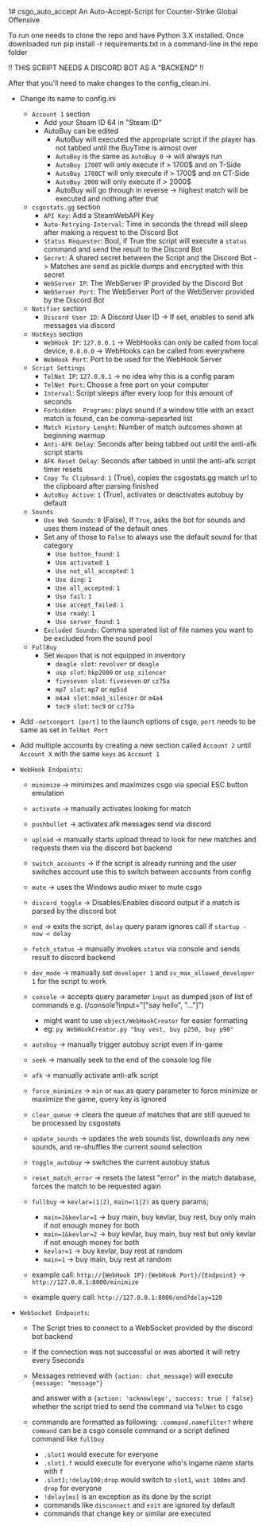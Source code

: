 1# csgo_auto_accept
An Auto-Accept-Script for Counter-Strike Global Offensive

To run one needs to clone the repo and have Python 3.X installed.
Once downloaded run pip install -r requirements.txt in a command-line in the repo folder

!! THIS SCRIPT NEEDS A DISCORD BOT AS A "BACKEND" !!

After that you'll need to make changes to the config_clean.ini.
- Change its name to config.ini
	- `Account 1` section
		- Add your Steam ID 64 in "Steam ID"
		- AutoBuy can be edited
			- AutoBuy will executed the appropriate script if the player has not tabbed until the BuyTime is almost over
			- `AutoBuy` is the same as `AutoBuy 0` -> will always run
			- `AutoBuy 1700T` will only execute if > 1700$ and on T-Side
			- `AutoBuy 1700CT` will only execute if > 1700$ and on CT-Side
			- `AutoBuy 2000` will only execute if > 2000$
			- AutoBuy will go through in reverse -> highest match will be executed and nothing after that
	- `csgostats.gg` section
		- `API Key`: Add a SteamWebAPI Key
		- `Auto-Retrying-Interval`: Time in seconds the thread will sleep after making a request to the Discord Bot
		- `Status Requester`: Bool, if True the script will execute a `status` command and send the result to the Discord Bot
		- `Secret`: A shared secret between the Script and the Discord Bot -> Matches are send as pickle dumps and encrypted with this secret
		- `WebServer IP`: The WebServer IP provided by the Discord Bot
		- `WebServer Port`: The WebServer Port of the WebServer provided by the Discord Bot
	- `Notifier` section
		- `Discord User ID`: A Discord User ID -> If set, enables to send afk messages via discord
	- `HotKeys` section
		- `WebHook IP`: `127.0.0.1` -> WebHooks can only be called from local device, `0.0.0.0` -> WebHooks can be called from everywhere
		- `WebHook Port`: Port to be used for the WebHook Server
	- `Script Settings`
		- `TelNet IP`: `127.0.0.1` -> no idea why this is a config param
		- `TelNet Port`: Choose a free port on your computer
		- `Interval`: Script sleeps after every loop for this amount of seconds
		- `Forbidden  Programs`: plays sound if a window title with an exact match is found, can be comma-sepearted list
		- `Match History Lenght`: Number of match outcomes shown at beginning warmup
		- `Anti-AFK Delay`: Seconds after being tabbed out until the anti-afk script starts
		- `AFK Reset Delay`: Seconds after tabbed in until the anti-afk script timer resets
		- `Copy To Clipboard`: `1` (True), copies the csgostats.gg match url to the clipboard after parsing finished
		- `AutoBuy Active`: `1` (True), activates or deactivates autobuy by default
	- `Sounds`
		- `Use Web Sounds`: `0` (False), If `True`, asks the bot for sounds and uses them instead of the default ones
		- Set any of those to `False` to always use the default sound for that category
			- `Use button_found`: `1`
			- `Use activated`: `1`
			- `Use not_all_accepted`: `1`
			- `Use ding`: `1`
			- `Use all_accepted`: `1`
			- `Use fail`: `1`
			- `Use accept_failed`: `1`
			- `Use ready`: `1`
			- `Use server_found`: `1`
		- `Excluded Sounds`: Comma sperated list of file names you want to be excluded from the sound pool
	- `FullBuy`
        - Set `Weapon` that is not equipped in inventory 
          - `deagle slot`: `revolver` or `deagle`
          - `usp slot`: `hkp2000` or `usp_silencer`
          - `fiveseven slot`: `fiveseven` or `cz75a` 
          - `mp7 slot`: `mp7` or `mp5sd`
          - `m4a4 slot`: `m4a1_silencer` or `m4a4`
          - `tec9 slot`: `tec9` or `cz75a`

- Add `-netconport [port]` to the launch options of csgo, `port` needs to be same as set in `TelNet Port`
- Add multiple accounts by creating a new section called `Account 2` until `Account X` with the same `keys` as `Account 1`

- `WebHook Endpoints`:
    - `minimize` -> minimizes and maximizes csgo via special ESC button emulation
    - `activate` -> manually activates looking for match
    - `pushbullet` -> activates afk messages send via discord
    - `upload` -> manually starts upload thread to look for new matches and requests them via the discord bot backend
    - `switch_accounts` -> if the script is already running and the user switches account use this to switch between accounts from config
    - `mute` -> uses the Windows audio mixer to mute csgo
    - `discord_toggle` -> Disables/Enables discord output if a match is parsed by the discord bot
    - `end` -> exits the script, `delay` query param ignores call if `startup - now < delay`
    - `fetch_status` -> manually invokes `status` via console and sends result to discord backend
    - `dev_mode` -> manually set `developer 1` and `sv_max_allowed_developer 1` for the script to work 
    - `console` -> accepts query parameter `ìnput` as dumped json of list of commands e.g. (/console?input="["say hello", "..."]")
      - might want to use `object/WebHookCreator` for easier formatting
      - eg: `py WebHookCreator.py "buy vest, buy p250, buy p90"`
    - `autobuy` -> manually trigger autobuy script even if in-game
    - `seek` -> manually seek to the end of the console log file
    - `afk` -> manually activate anti-afk script
    - `force_minimize` -> `min` or `max` as query parameter to force minimize or maximize the game, query key is ignored
    - `clear_queue` -> clears the queue of matches that are still queued to be processed by csgostats	
    - `update_sounds` -> updates the web sounds list, downloads any new sounds, and re-shuffles the current sound selection
    - `toggle_autobuy` -> switches the current autobuy status
    - `reset_match_error` -> resets the latest "error" in the match database, forces the match to be requested again
    - `fullbuy` -> `kevlar=(1|2)`, `main=(1|2)` as query params; 
      - `main=2&kevlar=1` -> buy main, buy kevlar, buy rest, buy only main if not enough money for both
      - `main=1&kevlar=2` -> buy kevlar, buy main, buy rest but only kevlar if not enough money for both
      - `kevlar=1` -> buy kevlar, buy rest at random
      - `main=1` -> buy main, buy rest at random


    - example call: `http://{WebHook IP}:{WebHook Port}/{Endpoint}` -> `http://127.0.0.1:8000/minimize`
    - example query call: `http://127.0.0.1:8000/end?delay=120`

- `WebSocket Endpoints`:
  - The Script tries to connect to a WebSocket provided by the discord bot backend
  - If the connection was not successful or was aborted it will retry every 5seconds
  - Messages retrieved with `{action: chat_message}` will execute `{message: "message"}`
  
    and answer with a `{action: 'acknowlege', success: true | false}` whether the script tried to send the command via `TelNet` to csgo
  - commands are formatted as following: ``.command.namefilter?`` where `command` can be a csgo console command or a script defined command like `fullbuy`
  	- `.slot1` would execute for everyone
    - `.slot1.f` would execute for everyone who's ingame name starts with `f`
    - `.slot1;!delay100;drop` would switch to `slot1`, `wait 100ms` and `drop` for everyone
    - `!delay[ms]` is an exception as its done by the script 
    - commands like `disconnect` and `exit` are ignored by default
    - commands that change key or similar are executed
	